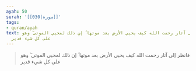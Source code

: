 ```yaml
---
ayah: 50
surah: '[[030|سورة]]'
tags:
- quran/ayah
text: فانظر إلى آثار رحمت الله كيف يحيي الأرض بعد موتها ۚ إن ذلك لمحيي الموتى ۖ وهو
  على كل شيء قدير
---
```

> فانظر إلى آثار رحمت الله كيف يحيي الأرض بعد موتها ۚ إن ذلك لمحيي الموتى ۖ وهو على كل شيء قدير
